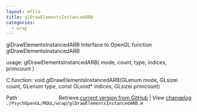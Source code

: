 ```yaml
---
layout: mfile
title: glDrawElementsInstancedARB
categories:
  - wrap
---
```


glDrawElementsInstancedARB  Interface to OpenGL function glDrawElementsInstancedARB

usage:  glDrawElementsInstancedARB\( mode, count, type, indices, primcount \)

C function:  void glDrawElementsInstancedARB\(GLenum mode, GLsizei count, GLenum type, const GLvoid\* indices, GLsizei primcount\)


<div class="code_header" style="text-align:right;">
  <span style="float:left;">Path&nbsp;&nbsp;</span> <span class="counter">Retrieve <a href=
  "https://raw.github.com/Psychtoolbox-3/Psychtoolbox-3/beta/./PsychOpenGL/MOGL/wrap/glDrawElementsInstancedARB.m">current version from GitHub</a> | View <a href=
  "https://github.com/Psychtoolbox-3/Psychtoolbox-3/commits/beta/./PsychOpenGL/MOGL/wrap/glDrawElementsInstancedARB.m">changelog</a></span>
</div>
<div class="code">
  <code>./PsychOpenGL/MOGL/wrap/glDrawElementsInstancedARB.m</code>
</div>
